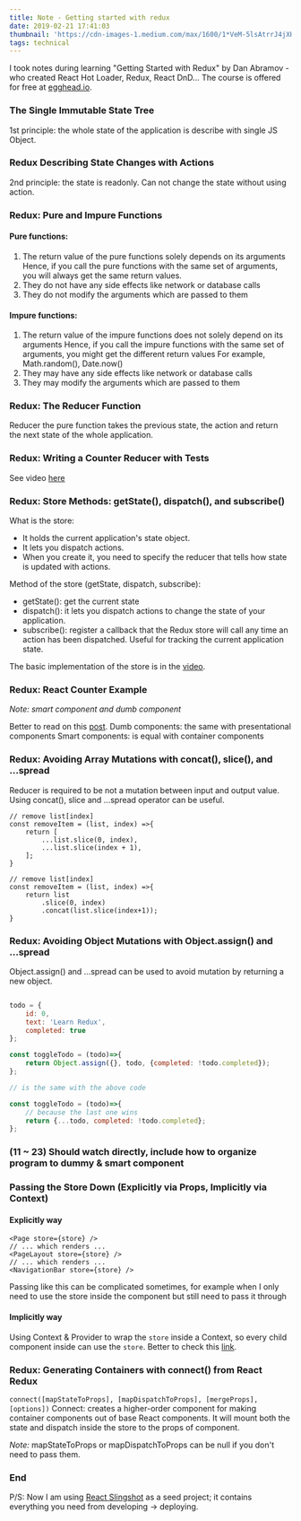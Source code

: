 ```yaml
---
title: Note - Getting started with redux
date: 2019-02-21 17:41:03
thumbnail: 'https://cdn-images-1.medium.com/max/1600/1*VeM-5lsAtrrJ4jXH96h5kg.png'
tags: technical
---
```


I took notes during learning "Getting Started with Redux" by Dan Abramov - who created React Hot Loader, Redux, React DnD...
The course is offered for free at [egghead.io](https://egghead.io/courses/getting-started-with-redux). 

<!-- more -->

### The Single Immutable State Tree

1st principle: the whole state of the application is describe with single JS Object.

### Redux Describing State Changes with Actions

2nd principle: the state is readonly. Can not change the state without using action.

### Redux: Pure and Impure Functions

#### Pure functions: 
1. The return value of the pure functions solely depends on its arguments Hence, if you call the pure functions with the same set of arguments, you will always get the same return values.
2. They do not have any side effects like net­work or data­base calls
3. They do not mod­ify the arguments which are passed to them
  
#### Impure functions:
1. The return value of the impure functions does not solely depend on its arguments Hence, if you call the impure functions with the same set of arguments, you might get the different return values For example, Math.random(), Date.now()
2. They may have any side effects like net­work or data­base calls
3. They may modify the arguments which are passed to them

### Redux: The Reducer Function

Reducer the pure function takes the previous state, the action and return the next state of the whole application.

### Redux: Writing a Counter Reducer with Tests

See video [here](https://egghead.io/lessons/react-redux-writing-a-counter-reducer-with-tests)

### Redux: Store Methods: getState(), dispatch(), and subscribe()

What is the store: 
- It holds the current application's state object.
- It lets you dispatch actions. 
- When you create it, you need to specify the reducer that tells how state is updated with actions.

Method of the store (getState, dispatch, subscribe):
- getState(): get the current state
- dispatch(): it lets you dispatch actions to change the state of your application.
- subscribe(): register a callback that the Redux store will call any time an action has been dispatched. Useful for tracking the current application state.

The basic implementation of the store is in the [video](https://egghead.io/lessons/react-redux-implementing-store-from-scratch).

### Redux: React Counter Example

_Note: smart component and dumb component_ 

Better to read on this [post](https://medium.com/@dan_abramov/smart-and-dumb-components-7ca2f9a7c7d0).
Dumb components: the same with presentational components
Smart components: is equal with container components

### Redux: Avoiding Array Mutations with concat(), slice(), and ...spread

Reducer is required to be not a mutation between input and output value. Using concat(), slice and ...spread operator can be useful.

```
// remove list[index]
const removeItem = (list, index) =>{
    return [
        ...list.slice(0, index),
        ...list.slice(index + 1),
    ];
}

// remove list[index]
const removeItem = (list, index) =>{
    return list
        .slice(0, index)
        .concat(list.slice(index+1));
}
```

### Redux: Avoiding Object Mutations with Object.assign() and ...spread

Object.assign() and ...spread can be used to avoid mutation by returning a new object.

```javascript

todo = {
    id: 0,
    text: 'Learn Redux',
    completed: true
};

const toggleTodo = (todo)=>{
    return Object.assign({}, todo, {completed: !todo.completed});
};

// is the same with the above code

const toggleTodo = (todo)=>{
    // because the last one wins
    return {...todo, completed: !todo.completed};
};

```

### (11 ~ 23) Should watch directly, include how to organize program to dummy & smart component 

### Passing the Store Down (Explicitly via Props, Implicitly via Context)

#### Explicitly way

```
<Page store={store} />
// ... which renders ...
<PageLayout store={store} />
// ... which renders ...
<NavigationBar store={store} />
```

Passing like this can be complicated sometimes, for example when I only need to use the store inside the <NavigationBar> component but still need to pass it through <PageLayout> 

#### Implicitly way
Using Context & Provider to wrap the ```store``` inside a Context, so every child component inside can use the ```store```. Better to check this [link](https://reactjs.org/docs/context.html).


### Redux: Generating Containers with connect() from React Redux

```connect([mapStateToProps], [mapDispatchToProps], [mergeProps], [options])```
Connect: creates a higher-order component for making container components out of base React components. It will mount both the state and dispatch inside the store to the props of component.

_Note:_ mapStateToProps or mapDispatchToProps can be null if you don't need to pass them.

### End

P/S: Now I am using [React Slingshot](https://github.com/coryhouse/react-slingshot/) as a seed project; it contains everything you need from developing -> deploying. 